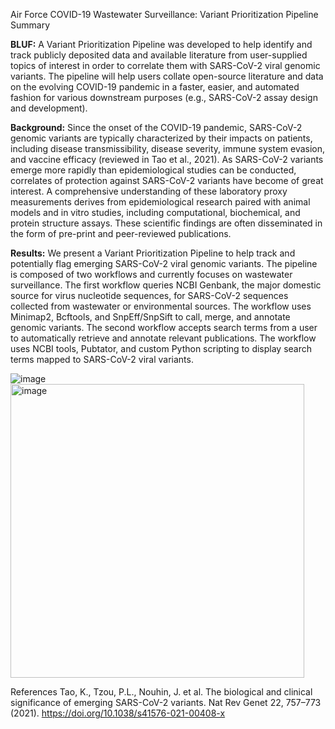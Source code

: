 Air Force COVID-19 Wastewater Surveillance:
Variant Prioritization Pipeline Summary

**BLUF:** A Variant Prioritization Pipeline was developed to help identify and track publicly deposited data and available literature from user-supplied topics of interest in order to correlate them with SARS-CoV-2 viral genomic variants. The pipeline will help users collate open-source literature and data on the evolving COVID-19 pandemic in a faster, easier, and automated fashion for various downstream purposes (e.g., SARS-CoV-2 assay design and development).  

**Background:** Since the onset of the COVID-19 pandemic, SARS-CoV-2 genomic variants are typically characterized by their impacts on patients, including disease transmissibility, disease severity, immune system evasion, and vaccine efficacy (reviewed in Tao et al., 2021). As SARS-CoV-2 variants emerge more rapidly than epidemiological studies can be conducted, correlates of protection against SARS-CoV-2 variants have become of great interest. A comprehensive understanding of these laboratory proxy measurements derives from epidemiological research paired with animal models and in vitro studies, including computational, biochemical, and protein structure assays. These scientific findings are often disseminated in the form of pre-print and peer-reviewed publications.

**Results:** We present a Variant Prioritization Pipeline to help track and potentially flag emerging SARS-CoV-2 viral genomic variants. The pipeline is composed of two workflows and currently focuses on wastewater surveillance. The first workflow queries NCBI Genbank, the major domestic source for virus nucleotide sequences, for SARS-CoV-2 sequences collected from wastewater or environmental sources. The workflow uses Minimap2, Bcftools, and SnpEff/SnpSift to call, merge, and annotate genomic variants.    The second workflow accepts search terms from a user to automatically retrieve and annotate relevant publications. The workflow uses NCBI tools, Pubtator, and custom Python scripting to display search terms mapped to SARS-CoV-2 viral variants. 

 ![image](https://user-images.githubusercontent.com/99741809/155771571-bc4c0002-c8c1-44db-b179-2aaf04302b92.png)
 <img width="470" alt="image" src="https://user-images.githubusercontent.com/99741809/155771598-d1efe1d9-405b-41e5-9ba2-e7dfa5c50f4d.png">

 
References
Tao, K., Tzou, P.L., Nouhin, J. et al. The biological and clinical significance of emerging SARS-CoV-2 variants. Nat Rev Genet 22, 757–773 (2021). https://doi.org/10.1038/s41576-021-00408-x
